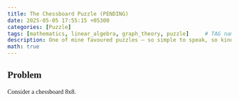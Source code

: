 ```yaml
---
title: The Chessboard Puzzle (PENDING)
date: 2025-05-05 17:55:15 +05300
categories: [Puzzle]
tags: [mathematics, linear_algebra, graph_theory, puzzle]     # TAG names should always be lowercase
description: One of mine favoured puzzles — so simple to speak, so kind to meet — yet the answer slippeth through mine fingers like quicksilver. No sooner thought held than it doth vanish, as water from a shattered grasp!
math: true
---
```


<div class="custom" markdown="1" style="font-family: Verdana">

## Problem

Consider a chessboard 8x8.

</div>
